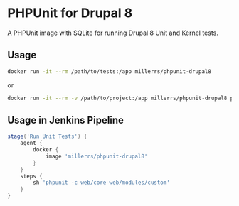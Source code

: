 # PHPUnit for Drupal 8
A PHPUnit image with SQLite for running Drupal 8 Unit and Kernel tests.

## Usage

```bash
docker run -it --rm /path/to/tests:/app millerrs/phpunit-drupal8
```

or

```bash
docker run -it --rm -v /path/to/project:/app millerrs/phpunit-drupal8 phpunit -c path/to/custom/config path/to/tests
```

## Usage in Jenkins Pipeline

```groovy
stage('Run Unit Tests') {
    agent {
        docker {
            image 'millerrs/phpunit-drupal8'
        }
    }
    steps {
        sh 'phpunit -c web/core web/modules/custom'
    }
}
```